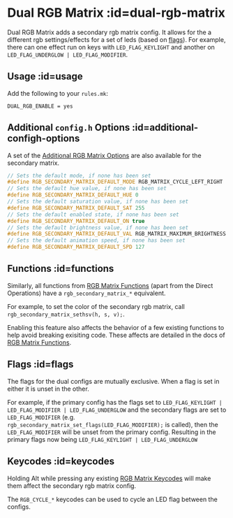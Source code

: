 # Dual RGB Matrix :id=dual-rgb-matrix

Dual RGB Matrix adds a secondary rgb matrix config. It allows for the a different rgb settings/effects for a set of leds (based on [flags](feature_rgb_matrix#flags-idflags)). For example,
there can one effect run on keys with `LED_FLAG_KEYLIGHT` and another on `LED_FLAG_UNDERGLOW | LED_FLAG_MODIFIER`.

## Usage :id=usage

Add the following to your `rules.mk`:

```make
DUAL_RGB_ENABLE = yes
```

## Additional `config.h` Options :id=additional-configh-options

A set of the [Additional RGB Matrix Options](feature_rgb_matrix#additional-configh-options-idadditional-configh-options) are also available for the secondary matrix.

```c
// Sets the default mode, if none has been set
#define RGB_SECONDARY_MATRIX_DEFAULT_MODE RGB_MATRIX_CYCLE_LEFT_RIGHT
// Sets the default hue value, if none has been set
#define RGB_SECONDARY_MATRIX_DEFAULT_HUE 0
// Sets the default saturation value, if none has been set
#define RGB_SECONDARY_MATRIX_DEFAULT_SAT 255
// Sets the default enabled state, if none has been set
#define RGB_SECONDARY_MATRIX_DEFAULT_ON true
// Sets the default brightness value, if none has been set
#define RGB_SECONDARY_MATRIX_DEFAULT_VAL RGB_MATRIX_MAXIMUM_BRIGHTNESS
// Sets the default animation speed, if none has been set
#define RGB_SECONDARY_MATRIX_DEFAULT_SPD 127
```

## Functions :id=functions

Similarly, all functions from [RGB Matrix Functions](feature_rgb_matrix#functions-idfunctions) (apart from the Direct Operations) have a `rgb_secondary_matrix_*` equivalent.

For example, to set the color of the secondary rgb matrix, call `rgb_secondary_matrix_sethsv(h, s, v);`.

Enabling this feature also affects the behavior of a few existing functions to help avoid breaking exisiting code. These affects are detailed in the docs of [RGB Matrix Functions](feature_rgb_matrix#functions-idfunctions).

## Flags :id=flags

The flags for the dual configs are mutually exclusive. When a flag is set in either it is unset in the other.

For example, if the primary config has the flags set to `LED_FLAG_KEYLIGHT | LED_FLAG_MODIFIER | LED_FLAG_UNDERGLOW` and the secondary flags are set to `LED_FLAG_MODIFIER` (e.g. `rgb_secondary_matrix_set_flags(LED_FLAG_MODIFIER);` is called), then the `LED_FLAG_MODIFIER` will be unset from the primary config. Resulting in the primary flags now being `LED_FLAG_KEYLIGHT | LED_FLAG_UNDERGLOW`

## Keycodes :id=keycodes

Holding Alt while pressing any existing [RGB Matrix Keycodes](feature_rgb_matrix#keycodes-idkeycodes) will make them affect the secondary rgb matrix config.

The `RGB_CYCLE_*` keycodes can be used to cycle an LED flag between the configs.
